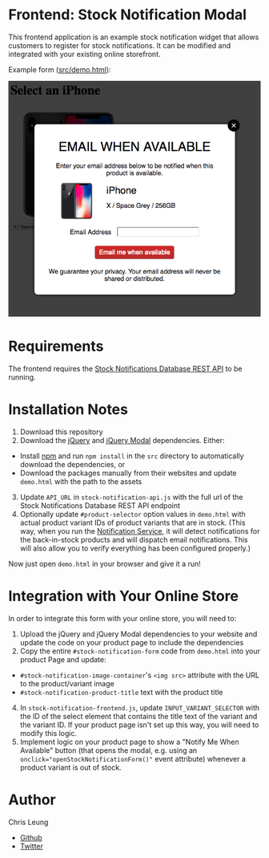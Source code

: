 # Frontend: Stock Notification Modal

This frontend application is an example stock notification widget that allows customers to register for stock notifications. It can be modified and integrated with your existing online storefront.

Example form ([src/demo.html](src/demo.html)):

![Demo Notification Form](doc/sample.png "Demo Notification Form")

# Requirements

The frontend requires the [Stock Notifications Database REST API](../RestApi) to be running.

# Installation Notes

1. Download this repository
2. Download the [jQuery](https://jquery.com/) and [jQuery Modal](https://jquerymodal.com) dependencies. Either:
  * Install [npm](https://www.npmjs.com/) and run `npm install` in the `src` directory to automatically download the dependencies, or
  * Download the packages manually from their websites and update `demo.html` with the path to the assets
3. Update `API_URL` in `stock-notification-api.js` with the full url of the Stock Notifications Database REST API endpoint
4. Optionally update `#product-selector` option values in `demo.html` with actual product variant IDs of product variants that are in stock. (This way, when you run the [Notification Service](../NotificationService), it will detect notifications for the back-in-stock products and will dispatch email notifications. This will also allow you to verify everything has been configured properly.)

Now just open `demo.html` in your browser and give it a run!

# Integration with Your Online Store

In order to integrate this form with your online store, you will need to:

1. Upload the jQuery and jQuery Modal dependencies to your website and update the code on your product page to include the dependencies
3. Copy the entire `#stock-notification-form` code from `demo.html` into your product Page and update:
  * `#stock-notification-image-container`'s `<img src>` attribute with the URL to the product/variant image
  * `#stock-notification-product-title` text with the product title
4. In `stock-notification-frontend.js`, update `INPUT_VARIANT_SELECTOR` with the ID of the select element that contains the title text of the variant and the variant ID. If your product page isn't set up this way, you will need to modify this logic.
5. Implement logic on your product page to show a "Notify Me When Available" button (that opens the modal, e.g. using an `onclick="openStockNotificationForm()"` event attribute) whenever a product variant is out of stock.

# Author

Chris Leung
* [Github](https://github.com/chrislzm)
* [Twitter](https://twitter.com/chris_leung)
